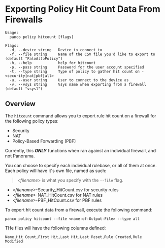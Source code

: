 # Exporting Policy Hit Count Data From Firewalls

```
Usage:
  panco policy hitcount [flags]

Flags:
  -d, --device string   Device to connect to
  -f, --file string     Name of the CSV file you'd like to export to (default "PaloAltoPolicy")
  -h, --help            help for hitcount
  -p, --pass string     Password for the user account specified
  -t, --type string     Type of policy to gather hit count on - <security|nat|pbf|all>
  -u, --user string     User to connect to the device as
  -v, --vsys string     Vsys name when exporting from a firewall (default "vsys1")
```

## Overview

The `hitcount` command allows you to export rule hit count on a firewall for the following policy types:

* Security
* NAT
* Policy-Based Forwarding (PBF)

Currently, this **_ONLY_** functions when ran against an individual firewall, and not Panorama.

You can choose to specify each individual rulebase, or all of them at once. Each policy will have it's own
file, named as such:

> <_filename_> is what you specify with the `--file` flag.

* <_filename_>-Security_HitCount.csv for security rules
* <_filename_>-NAT_HitCount.csv for NAT rules
* <_filename_>-PBF_HitCount.csv for PBF rules

To export hit count data from a firewall, execute the following command:

```
panco policy hitcount --file <name-of-Output-File> --type all
```

THe files will have the following columns defined:

```
Name,Hit Count,First Hit,Last Hit,Last Reset,Rule Created,Rule Modified
```